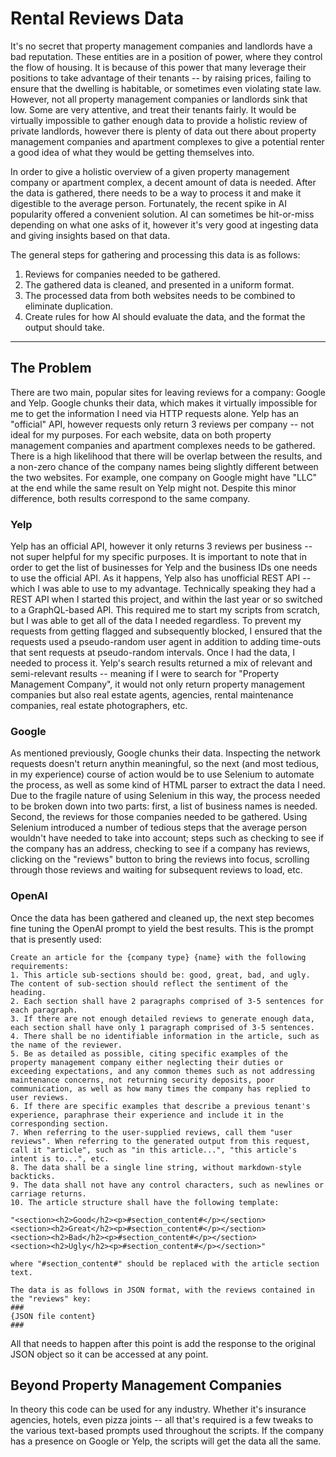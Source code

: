 # Rental Reviews Data

It's no secret that property management companies and landlords have a bad reputation. These entities are in a position of power, where they control the flow of housing. It is because of this power
that many leverage their positions to take advantage of their tenants -- by raising prices, failing to ensure that the dwelling is habitable, or sometimes even violating state law. However, not all 
property management companies or landlords sink that low. Some are very attentive, and treat their tenants fairly. It would be virtually impossible to gather enough data to provide a holistic review
of private landlords, however there is plenty of data out there about property management companies and apartment complexes to give a potential renter a good idea of what they would be getting 
themselves into. 

In order to give a holistic overview of a given property management company or apartment complex, a decent amount of data is needed. After the data is gathered, there needs to be a way to process it
and make it digestible to the average person. Fortunately, the recent spike in AI popularity offered a convenient solution. AI can sometimes be hit-or-miss depending on what one asks of it, however
it's very good at ingesting data and giving insights based on that data. 

The general steps for gathering and processing this data is as follows:

1. Reviews for companies needed to be gathered. 
2. The gathered data is cleaned, and presented in a uniform format. 
3. The processed data from both websites needs to be combined to eliminate duplication. 
4. Create rules for how AI should evaluate the data, and the format the output should take.

---

## The Problem

There are two main, popular sites for leaving reviews for a company: Google and Yelp. Google chunks their data, which makes it virtually impossible for me to get the information I need via HTTP requests alone. Yelp has an "official" API, however requests only return 3 reviews per company -- not ideal for my purposes. For each website, data on both property management companies and apartment complexes needs to be gathered. There is a high likelihood that there will be overlap between the results, and a non-zero chance of the company names being slightly different between the two websites. For example, one company on Google might have "LLC" at the end while the same result on Yelp might not. Despite this minor difference, both results correspond to the same company.

### Yelp

Yelp has an official API, however it only returns 3 reviews per business -- not super helpful for my specific purposes. It is important to note that in order to get the list of businesses for Yelp and the business IDs one needs to use the official API. As it happens, Yelp also has unofficial REST API -- which I was able to use to my advantage. Technically speaking they had a REST API when I started this project, and within the last year or so switched to a GraphQL-based API. This required me to start my scripts from scratch, but I was able to get all of the data I needed regardless. To prevent my requests from getting flagged and subsequently blocked, I ensured that the requests used a pseudo-random user agent in addition to adding time-outs that sent requests at pseudo-random intervals. Once I had the data, I needed to process it. Yelp's search results returned a mix of relevant and semi-relevant results -- meaning if I were to search for "Property Management Company", it would not only return property management companies but also real estate agents, agencies, rental maintenance companies, real estate photographers, etc. 


### Google

As mentioned previously, Google chunks their data. Inspecting the network requests doesn't return anythin meaningful, so the next (and most tedious, in my experience) course of action would be to use Selenium to automate the process, as well as some kind of HTML parser to extract the data I need. Due to the fragile nature of using Selenium in this way, the process needed to be broken down into two parts: first, a list of business names is needed. Second, the reviews for those companies needed to be gathered. Using Selenium introduced a number of tedious steps that the average person wouldn't have needed to take into account; steps such as checking to see if the company has an address, checking to see if a company has reviews, clicking on the "reviews" button to bring the reviews into focus, scrolling through those reviews and waiting for subsequent reviews to load, etc.


### OpenAI

Once the data has been gathered and cleaned up, the next step becomes fine tuning the OpenAI prompt to yield the best results. This is the prompt that is presently used:

```
Create an article for the {company type} {name} with the following requirements: 
1. This article sub-sections should be: good, great, bad, and ugly. The content of sub-section should reflect the sentiment of the heading.
2. Each section shall have 2 paragraphs comprised of 3-5 sentences for each paragraph.
3. If there are not enough detailed reviews to generate enough data, each section shall have only 1 paragraph comprised of 3-5 sentences.
4. There shall be no identifiable information in the article, such as the name of the reviewer.
5. Be as detailed as possible, citing specific examples of the property management company either neglecting their duties or exceeding expectations, and any common themes such as not addressing maintenance concerns, not returning security deposits, poor communication, as well as how many times the company has replied to user reviews.
6. If there are specific examples that describe a previous tenant's experience, paraphrase their experience and include it in the corresponding section.
7. When referring to the user-supplied reviews, call them "user reviews". When referring to the generated output from this request, call it "article", such as "in this article...", "this article's intent is to...", etc.
8. The data shall be a single line string, without markdown-style backticks.
9. The data shall not have any control characters, such as newlines or carriage returns. 
10. The article structure shall have the following template: 

"<section><h2>Good</h2><p>#section_content#</p></section>
<section><h2>Great</h2><p>#section_content#</p></section>
<section><h2>Bad</h2><p>#section_content#</p></section>
<section><h2>Ugly</h2><p>#section_content#</p></section>" 

where "#section_content#" should be replaced with the article section text. 

The data is as follows in JSON format, with the reviews contained in the "reviews" key: 
### 
{JSON file content} 
###
```

All that needs to happen after this point is add the response to the original JSON object so it can be accessed at any point. 

## Beyond Property Management Companies

In theory this code can be used for any industry. Whether it's insurance agencies, hotels, even pizza joints -- all that's required is a few tweaks to the various text-based prompts used throughout the scripts. If the company has a presence on Google or Yelp, the scripts will get the data all the same.
